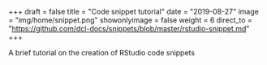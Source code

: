+++
draft = false
title = "Code snippet tutorial"
date = "2019-08-27"
image = "img/home/snippet.png"
showonlyimage = false
weight = 6
direct_to = "https://github.com/dcl-docs/snippets/blob/master/rstudio-snippet.md"
+++

A brief tutorial on the creation of RStudio code snippets
